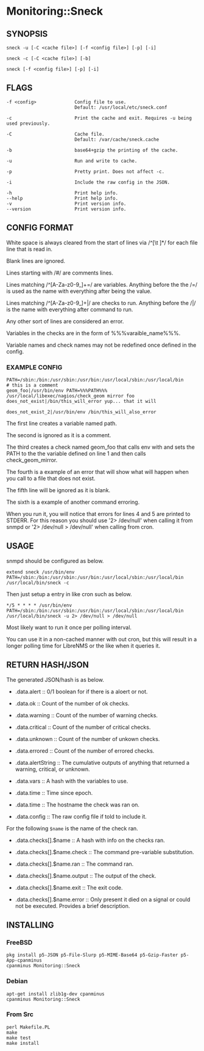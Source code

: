 # Monitoring::Sneck

## SYNOPSIS

```
sneck -u [-C <cache file>] [-f <config file>] [-p] [-i]

sneck -c [-C <cache file>] [-b]

sneck [-f <config file>] [-p] [-i]
```

## FLAGS

```
-f <config>              Config file to use.
                         Default: /usr/local/etc/sneck.conf

-c                       Print the cache and exit. Requires -u being used previously.

-C                       Cache file.
                         Default: /var/cache/sneck.cache

-b                       base64+gzip the printing of the cache.

-u                       Run and write to cache.

-p                       Pretty print. Does not affect -c.

-i                       Include the raw config in the JSON.

-h                       Print help info.
--help                   Print help info.
-v                       Print version info.
--version                Print version info.
```

## CONFIG FORMAT

White space is always cleared from the start of lines via /^[\t ]*/ for
each file line that is read in.

Blank lines are ignored.

Lines starting with /\#/ are comments lines.

Lines matching /^[A-Za-z0-9\_]+\=/ are variables. Anything before the the
/\=/ is used as the name with everything after being the value.

Lines matching /^[A-Za-z0-9\_]+\|/ are checks to run. Anything before the
/\|/ is the name with everything after command to run.

Any other sort of lines are considered an error.

Variables in the checks are in the form of %%%varaible_name%%%.

Variable names and check names may not be redefined once defined in the config.

### EXAMPLE CONFIG

```
PATH=/sbin:/bin:/usr/sbin:/usr/bin:/usr/local/sbin:/usr/local/bin
# this is a comment
geom_foo|/usr/bin/env PATH=%%%PATH%%% /usr/local/libexec/nagios/check_geom mirror foo
does_not_exist|/bin/this_will_error yup... that it will
 
does_not_exist_2|/usr/bin/env /bin/this_will_also_error
```

The first line creates a variable named path.

The second is ignored as it is a comment.

The third creates a check named geom_foo that calls env with and sets the PATH to the
the variable defined on line 1 and then calls check_geom_mirror.

The fourth is a example of an error that will show what will happen when you call to a
file that does not exist.

The fifth line will be ignored as it is blank.

The sixth is a example of another command erroring.

When you run it, you will notice that errors for lines 4 and 5 are printed to STDERR.
For this reason you should use '2> /dev/null' when calling it from snmpd or
'2> /dev/null > /dev/null' when calling from cron.

## USAGE

snmpd should be configured as below.

```
extend sneck /usr/bin/env PATH=/sbin:/bin:/usr/sbin:/usr/bin:/usr/local/sbin:/usr/local/bin /usr/local/bin/sneck -c
```

Then just setup a entry in like cron such as below.

```
*/5 * * * * /usr/bin/env PATH=/sbin:/bin:/usr/sbin:/usr/bin:/usr/local/sbin:/usr/local/bin  /usr/local/bin/sneck -u 2> /dev/null > /dev/null
```

Most likely want to run it once per polling interval.

You can use it in a non-cached manner with out cron, but this will result in a
longer polling time for LibreNMS or the like when it queries it.

## RETURN HASH/JSON

The generated JSON/hash is as below.

- .data.alert :: 0/1 boolean for if there is a aloert or not.

- .data.ok :: Count of the number of ok checks.

- .data.warning :: Count of the number of warning checks.

- .data.critical :: Count of the number of critical checks.

- .data.unknown :: Count of the number of unkown checks.

- .data.errored :: Count of the number of errored checks.

- .data.alertString :: The cumulative outputs of anything that
  returned a warning, critical, or unknown.

- .data.vars :: A hash with the variables to use.

- .data.time :: Time since epoch.

- .data.time :: The hostname the check was ran on.

- .data.config :: The raw config file if told to include it.

For the following `$name` is the name of the check ran.

- .data.checks[].$name :: A hash with info on the checks ran.

- .data.checks[].$name.check :: The command pre-variable substitution.

- .data.checks[].$name.ran :: The command ran.

- .data.checks[].$name.output :: The output of the check.

- .data.checks[].$name.exit :: The exit code.

- .data.checks[].$name.error :: Only present it died on a signal or
  could not be executed. Provides a brief description.

## INSTALLING

### FreeBSD

```
pkg install p5-JSON p5-File-Slurp p5-MIME-Base64 p5-Gzip-Faster p5-App-cpanminus
cpanminus Monitoring::Sneck
```

### Debian

```
apt-get install zlib1g-dev cpanminus
cpanminus Monitoring::Sneck
```

### From Src

```
perl Makefile.PL
make
make test
make install
```
